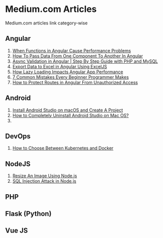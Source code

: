# Medium.com Articles

Medium.com articles link category-wise

## Angular

<!---
1. <a href=""> </a>
-->
1. <a href="https://javascript.plainenglish.io/when-functions-in-angular-will-cause-performance-problem-be898002a537"> When Functions in Angular Cause Performance Problems</a>
2. <a href="https://javascript.plainenglish.io/how-to-pass-data-from-one-component-to-another-in-angular-a9725733da12"> How To Pass Data From One Component To Another In Angular</a>
3. <a href="https://javascript.plainenglish.io/async-validation-in-angular-step-by-step-guide-with-php-and-mysql-ebb551ef4b8f">Async Validation in Angular | Step By Step Guide with PHP and MySQL</a>
4. <a href="https://javascript.plainenglish.io/export-data-to-excel-in-angular-using-exceljs-305ba8c5dece"> Export Data to Excel in Angular Using ExcelJS</a>
5. <a href="https://javascript.plainenglish.io/how-lazy-loading-impacts-angular-app-performance-9c1ee0cb11ea">How Lazy Loading Impacts Angular App Performance </a>
6. <a href="https://medium.com/codex/7-common-mistakes-every-beginner-programmer-makes-8fe8ed3b190a"> 7 Common Mistakes Every Beginner Programmer Makes</a>
7. <a href="https://javascript.plainenglish.io/how-to-protect-routes-in-angular-from-unauthorized-access-52a131610266"> How to Protect Routes in Angular From Unauthorized Access</a>

## Android
1. <a href="https://medium.com/codex/install-android-studio-on-macos-and-create-a-project-fb8780d6f868">Install Android Studio on macOS and Create A Project</a>
2. <a href="https://medium.com/ampersand-academy/how-to-completely-uninstall-android-studio-on-mac-os-156c7f9c848b">How to Completely Uninstall Android Studio on Mac OS?</a>
3. 

## DevOps

1. <a href="https://medium.com/nerd-for-tech/how-to-choose-between-kubernetes-and-docker-e16321a7d2f">How to Choose Between Kubernetes and Docker</a>


## NodeJS

1. <a href="https://javascript.plainenglish.io/resize-an-image-using-nodejs-f5e57ac10419">Resize An Image Using Node.js</a>
2. <a href="https://javascript.plainenglish.io/sql-injection-attack-in-nodejs-a840893f228b">SQL Injection Attack in Node.js</a>

## PHP



## Flask (Python)


## Vue JS
